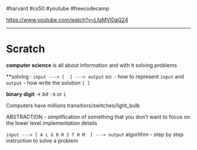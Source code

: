 #harvard #cs50 #youtube #freecodecamp 

https://www.youtube.com/watch?v=LfaMVlDaQ24

----------
# Scratch


**computer science** is all  about information and with it solving problems

**solving :
`input ---> [  ] ---> output`
so:
	- how to represent `input` and `output`
	- how write the solution `[ ]`

**binary digit** -> *bit* : `0` or `1`

Computers have millions transitiors/switches/light_bulb

ABSTRACTION - simplification of something that you don't want to focus on the lower level implementation details 


`input ---> [ A L G O R I T H M  ] ---> output`
algorithm - step by step instruction to solve a problem  
















